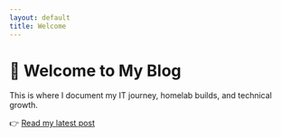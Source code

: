 ```yaml
---
layout: default
title: Welcome
---
```


# 👋 Welcome to My Blog

This is where I document my IT journey, homelab builds, and technical growth.

👉 [Read my latest post](./_posts/2025-05-15-welcome.md)
